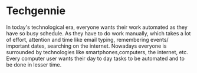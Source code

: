 # Techgennie
In today's technological era, everyone wants their work automated as they have so busy schedule. As they have to do work manually, which takes a lot of effort, attention and time like email typing, remembering events/ important dates, searching on the internet. Nowadays everyone is surrounded by technologies like smartphones,computers, the internet, etc. Every computer user wants their day to day tasks to be automated and to be done in lesser time. 
